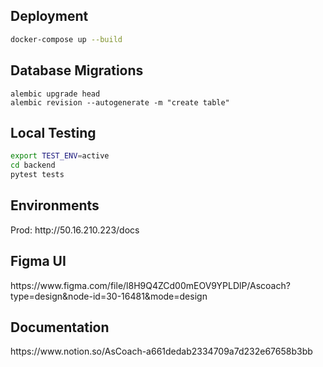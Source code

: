 <h2>Deployment</h2>

```bash
docker-compose up --build
```

<h2>Database Migrations</h2>

```
alembic upgrade head
alembic revision --autogenerate -m "create table"
```

<h2>Local Testing</h2>

```bash
export TEST_ENV=active
cd backend
pytest tests
```

<h2>Environments</h2>
Prod: http://50.16.210.223/docs

<h2>Figma UI</h2>
https://www.figma.com/file/l8H9Q4ZCd00mEOV9YPLDlP/Ascoach?type=design&node-id=30-16481&mode=design

<h2>Documentation</h2>
https://www.notion.so/AsCoach-a661dedab2334709a7d232e67658b3bb
